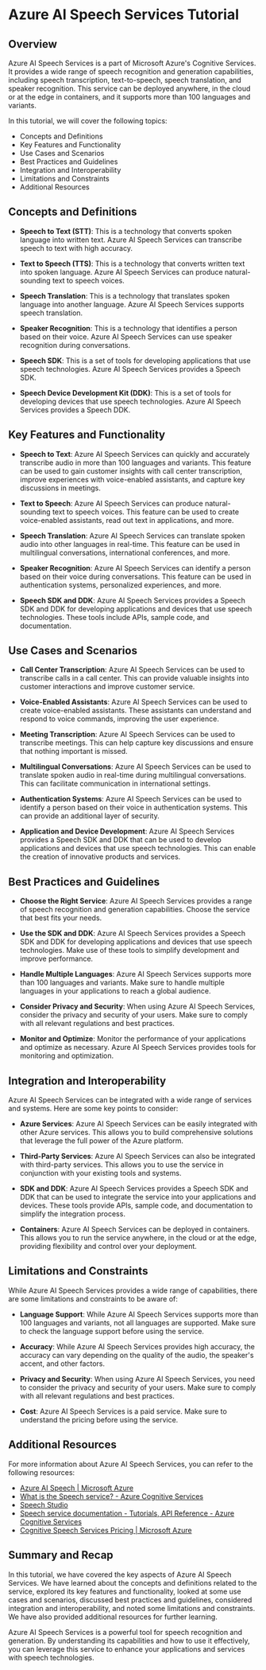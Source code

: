 # Azure AI Speech Services Tutorial

## Overview

Azure AI Speech Services is a part of Microsoft Azure's Cognitive Services. It provides a wide range of speech recognition and generation capabilities, including speech transcription, text-to-speech, speech translation, and speaker recognition. This service can be deployed anywhere, in the cloud or at the edge in containers, and it supports more than 100 languages and variants.

In this tutorial, we will cover the following topics:

- Concepts and Definitions
- Key Features and Functionality
- Use Cases and Scenarios
- Best Practices and Guidelines
- Integration and Interoperability
- Limitations and Constraints
- Additional Resources


## Concepts and Definitions

- **Speech to Text (STT)**: This is a technology that converts spoken language into written text. Azure AI Speech Services can transcribe speech to text with high accuracy.

- **Text to Speech (TTS)**: This is a technology that converts written text into spoken language. Azure AI Speech Services can produce natural-sounding text to speech voices.

- **Speech Translation**: This is a technology that translates spoken language into another language. Azure AI Speech Services supports speech translation.

- **Speaker Recognition**: This is a technology that identifies a person based on their voice. Azure AI Speech Services can use speaker recognition during conversations.

- **Speech SDK**: This is a set of tools for developing applications that use speech technologies. Azure AI Speech Services provides a Speech SDK.

- **Speech Device Development Kit (DDK)**: This is a set of tools for developing devices that use speech technologies. Azure AI Speech Services provides a Speech DDK.

## Key Features and Functionality

- **Speech to Text**: Azure AI Speech Services can quickly and accurately transcribe audio in more than 100 languages and variants. This feature can be used to gain customer insights with call center transcription, improve experiences with voice-enabled assistants, and capture key discussions in meetings.

- **Text to Speech**: Azure AI Speech Services can produce natural-sounding text to speech voices. This feature can be used to create voice-enabled assistants, read out text in applications, and more.

- **Speech Translation**: Azure AI Speech Services can translate spoken audio into other languages in real-time. This feature can be used in multilingual conversations, international conferences, and more.

- **Speaker Recognition**: Azure AI Speech Services can identify a person based on their voice during conversations. This feature can be used in authentication systems, personalized experiences, and more.

- **Speech SDK and DDK**: Azure AI Speech Services provides a Speech SDK and DDK for developing applications and devices that use speech technologies. These tools include APIs, sample code, and documentation.

## Use Cases and Scenarios

- **Call Center Transcription**: Azure AI Speech Services can be used to transcribe calls in a call center. This can provide valuable insights into customer interactions and improve customer service.

- **Voice-Enabled Assistants**: Azure AI Speech Services can be used to create voice-enabled assistants. These assistants can understand and respond to voice commands, improving the user experience.

- **Meeting Transcription**: Azure AI Speech Services can be used to transcribe meetings. This can help capture key discussions and ensure that nothing important is missed.

- **Multilingual Conversations**: Azure AI Speech Services can be used to translate spoken audio in real-time during multilingual conversations. This can facilitate communication in international settings.

- **Authentication Systems**: Azure AI Speech Services can be used to identify a person based on their voice in authentication systems. This can provide an additional layer of security.

- **Application and Device Development**: Azure AI Speech Services provides a Speech SDK and DDK that can be used to develop applications and devices that use speech technologies. This can enable the creation of innovative products and services.

## Best Practices and Guidelines

- **Choose the Right Service**: Azure AI Speech Services provides a range of speech recognition and generation capabilities. Choose the service that best fits your needs.

- **Use the SDK and DDK**: Azure AI Speech Services provides a Speech SDK and DDK for developing applications and devices that use speech technologies. Make use of these tools to simplify development and improve performance.

- **Handle Multiple Languages**: Azure AI Speech Services supports more than 100 languages and variants. Make sure to handle multiple languages in your applications to reach a global audience.

- **Consider Privacy and Security**: When using Azure AI Speech Services, consider the privacy and security of your users. Make sure to comply with all relevant regulations and best practices.

- **Monitor and Optimize**: Monitor the performance of your applications and optimize as necessary. Azure AI Speech Services provides tools for monitoring and optimization.

## Integration and Interoperability

Azure AI Speech Services can be integrated with a wide range of services and systems. Here are some key points to consider:

- **Azure Services**: Azure AI Speech Services can be easily integrated with other Azure services. This allows you to build comprehensive solutions that leverage the full power of the Azure platform.

- **Third-Party Services**: Azure AI Speech Services can also be integrated with third-party services. This allows you to use the service in conjunction with your existing tools and systems.

- **SDK and DDK**: Azure AI Speech Services provides a Speech SDK and DDK that can be used to integrate the service into your applications and devices. These tools provide APIs, sample code, and documentation to simplify the integration process.

- **Containers**: Azure AI Speech Services can be deployed in containers. This allows you to run the service anywhere, in the cloud or at the edge, providing flexibility and control over your deployment.

## Limitations and Constraints

While Azure AI Speech Services provides a wide range of capabilities, there are some limitations and constraints to be aware of:

- **Language Support**: While Azure AI Speech Services supports more than 100 languages and variants, not all languages are supported. Make sure to check the language support before using the service.

- **Accuracy**: While Azure AI Speech Services provides high accuracy, the accuracy can vary depending on the quality of the audio, the speaker's accent, and other factors.

- **Privacy and Security**: When using Azure AI Speech Services, you need to consider the privacy and security of your users. Make sure to comply with all relevant regulations and best practices.

- **Cost**: Azure AI Speech Services is a paid service. Make sure to understand the pricing before using the service.

## Additional Resources

For more information about Azure AI Speech Services, you can refer to the following resources:

- [Azure AI Speech | Microsoft Azure](https://azure.microsoft.com/en-us/products/cognitive-services/speech-services/)
- [What is the Speech service? - Azure Cognitive Services](https://learn.microsoft.com/en-us/azure/cognitive-services/speech-service/overview)
- [Speech Studio](https://speech.microsoft.com/)
- [Speech service documentation - Tutorials, API Reference - Azure Cognitive Services](https://learn.microsoft.com/en-us/azure/cognitive-services/speech-service/)
- [Cognitive Speech Services Pricing | Microsoft Azure](https://azure.microsoft.com/en-us/pricing/details/cognitive-services/speech-services/)

## Summary and Recap

In this tutorial, we have covered the key aspects of Azure AI Speech Services. We have learned about the concepts and definitions related to the service, explored its key features and functionality, looked at some use cases and scenarios, discussed best practices and guidelines, considered integration and interoperability, and noted some limitations and constraints. We have also provided additional resources for further learning.

Azure AI Speech Services is a powerful tool for speech recognition and generation. By understanding its capabilities and how to use it effectively, you can leverage this service to enhance your applications and services with speech technologies.
